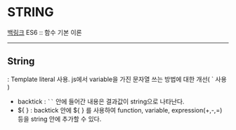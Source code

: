 # STRING
[백링크](./README)
ES6 :: 함수 기본 이론

---
## String
: Template literal 사용. js에서 variable을 가진 문자열 쓰는 방법에 대한 개선( ` 사용 )

- backtick : ` `` ` 안에 들어간 내용은 결과값이 string으로 나타난다.
- ${ } : backtick 안에 ${ } 를 사용하여 function, variable, expression(+,-,=) 등을 string 안에 추가할 수 있다.

